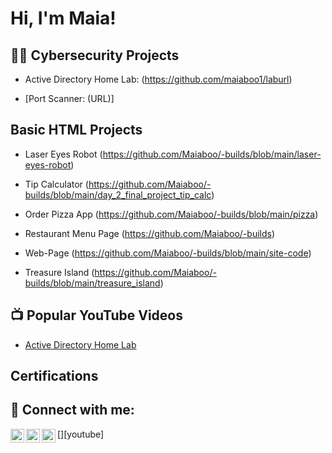 <h1>Hi, I'm Maia! </h1>

<h2>👨‍💻 Cybersecurity Projects</h2>
  
- Active Directory Home Lab: (https://github.com/maiaboo1/laburl)

- [Port Scanner: (URL)]

<h2> Basic HTML Projects </h2>

- Laser Eyes Robot (https://github.com/Maiaboo/-builds/blob/main/laser-eyes-robot)

- Tip Calculator (https://github.com/Maiaboo/-builds/blob/main/day_2_final_project_tip_calc)

- Order Pizza App (https://github.com/Maiaboo/-builds/blob/main/pizza)

- Restaurant Menu Page (https://github.com/Maiaboo/-builds)

- Web-Page (https://github.com/Maiaboo/-builds/blob/main/site-code)

- Treasure Island (https://github.com/Maiaboo/-builds/blob/main/treasure_island)

<h2>📺 Popular YouTube Videos</h2>

- [Active Directory Home Lab](url)
<h2> Certifications</h2>
<h2> 🤳 Connect with me:</h2>

[<img align="left" alt="JoshMadakor | YouTube" width="22px" src="https://cdn.jsdelivr.net/npm/simple-icons@v3/icons/youtube.svg" />][youtube]
[<img align="left" alt="JoshMadakor | Twitter" width="22px" src="https://cdn.jsdelivr.net/npm/simple-icons@v3/icons/twitter.svg" />][twitter]
[<img align="left" alt="JoshMadakor | LinkedIn" width="22px" src="https://cdn.jsdelivr.net/npm/simple-icons@v3/icons/linkedin.svg" />][linkedin]

[twitter]: https://twitter.com/maia_boo
[instagram]: https://www.instagram.com/goodness.maia/
[linkedin]: https://www.linkedin.com/in/maia-y/

<!--
**joshmadakor1/joshmadakor1** is a ✨ _special_ ✨ repository because its `README.md` (this file) appears on your GitHub profile.

Here are some ideas to get you started:

- 🔭 I’m currently working on a Port scanner Project
- 🌱 I’m currently learning Python
- 👯 I’m looking to collaborate on Cool Innovative Pojects
- 🤔 I’m looking for help with Career Path
- 💬 Ask me about My Eyepatch
- 📫 How to reach me: Best via Linkedin
- 😄 Pronouns: She/Her
- ⚡ Fun fact: I lost my eye in a fight with a group of Ninjas when i used to live in Tokyo
-->

